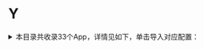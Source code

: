 # Y
<details>
<summary>
本目录共收录33个App，详情见如下，单击导入对应配置：
</summary>

- [Youtube](https://quantumult.app/x/open-app/add-resource?remote-resource=%7B%22filter_remote%22%3A%20%5B%22https%3A%2F%2Fraw.githubusercontent.com%2Fzirawell%2FR-Store%2Fmain%2FRule%2FQuanX%2FAdblock%2FApp%2FY%2FYoutube%2Ffilter%2Fyoutube.list%2C%20tag%3DYoutube%22%5D%2C%22rewrite_remote%22%3A%20%5B%22https%3A%2F%2Fraw.githubusercontent.com%2Fzirawell%2FR-Store%2Fmain%2FRule%2FQuanX%2FAdblock%2FApp%2FY%2FYoutube%2Frewrite%2Fyoutube.conf%2C%20tag%3DYoutube%22%5D%7D)
- [一刻相册](https://quantumult.app/x/open-app/add-resource?remote-resource=%7B%22rewrite_remote%22%3A%20%5B%22https%3A%2F%2Fraw.githubusercontent.com%2Fzirawell%2FR-Store%2Fmain%2FRule%2FQuanX%2FAdblock%2FApp%2FY%2F%E4%B8%80%E5%88%BB%E7%9B%B8%E5%86%8C%2Frewrite%2Fbaidupcs.conf%2C%20tag%3D%E4%B8%80%E5%88%BB%E7%9B%B8%E5%86%8C%22%5D%7D)
- [一号店](https://quantumult.app/x/open-app/add-resource?remote-resource=%7B%22filter_remote%22%3A%20%5B%22https%3A%2F%2Fraw.githubusercontent.com%2Fzirawell%2FR-Store%2Fmain%2FRule%2FQuanX%2FAdblock%2FApp%2FY%2F%E4%B8%80%E5%8F%B7%E5%BA%97%2Ffilter%2Fyhd.list%2C%20tag%3D%E4%B8%80%E5%8F%B7%E5%BA%97%22%5D%2C%22rewrite_remote%22%3A%20%5B%22https%3A%2F%2Fraw.githubusercontent.com%2Fzirawell%2FR-Store%2Fmain%2FRule%2FQuanX%2FAdblock%2FApp%2FY%2F%E4%B8%80%E5%8F%B7%E5%BA%97%2Frewrite%2Fyhd.conf%2C%20tag%3D%E4%B8%80%E5%8F%B7%E5%BA%97%22%5D%7D)
- [一汽大众](https://quantumult.app/x/open-app/add-resource?remote-resource=%7B%22rewrite_remote%22%3A%20%5B%22https%3A%2F%2Fraw.githubusercontent.com%2Fzirawell%2FR-Store%2Fmain%2FRule%2FQuanX%2FAdblock%2FApp%2FY%2F%E4%B8%80%E6%B1%BD%E5%A4%A7%E4%BC%97%2Frewrite%2Ffawvw.conf%2C%20tag%3D%E4%B8%80%E6%B1%BD%E5%A4%A7%E4%BC%97%22%5D%7D)
- [一淘](https://quantumult.app/x/open-app/add-resource?remote-resource=%7B%22rewrite_remote%22%3A%20%5B%22https%3A%2F%2Fraw.githubusercontent.com%2Fzirawell%2FR-Store%2Fmain%2FRule%2FQuanX%2FAdblock%2FApp%2FY%2F%E4%B8%80%E6%B7%98%2Frewrite%2Fyitao.conf%2C%20tag%3D%E4%B8%80%E6%B7%98%22%5D%7D)
- [一点万象](https://quantumult.app/x/open-app/add-resource?remote-resource=%7B%22rewrite_remote%22%3A%20%5B%22https%3A%2F%2Fraw.githubusercontent.com%2Fzirawell%2FR-Store%2Fmain%2FRule%2FQuanX%2FAdblock%2FApp%2FY%2F%E4%B8%80%E7%82%B9%E4%B8%87%E8%B1%A1%2Frewrite%2Fmixc.conf%2C%20tag%3D%E4%B8%80%E7%82%B9%E4%B8%87%E8%B1%A1%22%5D%7D)
- [一起考教师](https://quantumult.app/x/open-app/add-resource?remote-resource=%7B%22rewrite_remote%22%3A%20%5B%22https%3A%2F%2Fraw.githubusercontent.com%2Fzirawell%2FR-Store%2Fmain%2FRule%2FQuanX%2FAdblock%2FApp%2FY%2F%E4%B8%80%E8%B5%B7%E8%80%83%E6%95%99%E5%B8%88%2Frewrite%2F17kjs.conf%2C%20tag%3D%E4%B8%80%E8%B5%B7%E8%80%83%E6%95%99%E5%B8%88%22%5D%7D)
- [云闪付](https://quantumult.app/x/open-app/add-resource?remote-resource=%7B%22filter_remote%22%3A%20%5B%22https%3A%2F%2Fraw.githubusercontent.com%2Fzirawell%2FR-Store%2Fmain%2FRule%2FQuanX%2FAdblock%2FApp%2FY%2F%E4%BA%91%E9%97%AA%E4%BB%98%2Ffilter%2Funionpay.list%2C%20tag%3D%E4%BA%91%E9%97%AA%E4%BB%98%22%5D%2C%22rewrite_remote%22%3A%20%5B%22https%3A%2F%2Fraw.githubusercontent.com%2Fzirawell%2FR-Store%2Fmain%2FRule%2FQuanX%2FAdblock%2FApp%2FY%2F%E4%BA%91%E9%97%AA%E4%BB%98%2Frewrite%2Funionpay.conf%2C%20tag%3D%E4%BA%91%E9%97%AA%E4%BB%98%22%5D%7D)
- [云鲸智能](https://quantumult.app/x/open-app/add-resource?remote-resource=%7B%22rewrite_remote%22%3A%20%5B%22https%3A%2F%2Fraw.githubusercontent.com%2Fzirawell%2FR-Store%2Fmain%2FRule%2FQuanX%2FAdblock%2FApp%2FY%2F%E4%BA%91%E9%B2%B8%E6%99%BA%E8%83%BD%2Frewrite%2Fnarwal.conf%2C%20tag%3D%E4%BA%91%E9%B2%B8%E6%99%BA%E8%83%BD%22%5D%7D)
- [亚马逊](https://quantumult.app/x/open-app/add-resource?remote-resource=%7B%22rewrite_remote%22%3A%20%5B%22https%3A%2F%2Fraw.githubusercontent.com%2Fzirawell%2FR-Store%2Fmain%2FRule%2FQuanX%2FAdblock%2FApp%2FY%2F%E4%BA%9A%E9%A9%AC%E9%80%8A%2Frewrite%2Famazon.conf%2C%20tag%3D%E4%BA%9A%E9%A9%AC%E9%80%8A%22%5D%7D)
- [优酷视频](https://quantumult.app/x/open-app/add-resource?remote-resource=%7B%22filter_remote%22%3A%20%5B%22https%3A%2F%2Fraw.githubusercontent.com%2Fzirawell%2FR-Store%2Fmain%2FRule%2FQuanX%2FAdblock%2FApp%2FY%2F%E4%BC%98%E9%85%B7%E8%A7%86%E9%A2%91%2Ffilter%2Fyouku.list%2C%20tag%3D%E4%BC%98%E9%85%B7%E8%A7%86%E9%A2%91%22%5D%2C%22rewrite_remote%22%3A%20%5B%22https%3A%2F%2Fraw.githubusercontent.com%2Fzirawell%2FR-Store%2Fmain%2FRule%2FQuanX%2FAdblock%2FApp%2FY%2F%E4%BC%98%E9%85%B7%E8%A7%86%E9%A2%91%2Frewrite%2Fyouku.conf%2C%20tag%3D%E4%BC%98%E9%85%B7%E8%A7%86%E9%A2%91%22%5D%7D)
- [医考帮](https://quantumult.app/x/open-app/add-resource?remote-resource=%7B%22rewrite_remote%22%3A%20%5B%22https%3A%2F%2Fraw.githubusercontent.com%2Fzirawell%2FR-Store%2Fmain%2FRule%2FQuanX%2FAdblock%2FApp%2FY%2F%E5%8C%BB%E8%80%83%E5%B8%AE%2Frewrite%2Fyikaobang.conf%2C%20tag%3D%E5%8C%BB%E8%80%83%E5%B8%AE%22%5D%7D)
- [印象笔记](https://quantumult.app/x/open-app/add-resource?remote-resource=%7B%22rewrite_remote%22%3A%20%5B%22https%3A%2F%2Fraw.githubusercontent.com%2Fzirawell%2FR-Store%2Fmain%2FRule%2FQuanX%2FAdblock%2FApp%2FY%2F%E5%8D%B0%E8%B1%A1%E7%AC%94%E8%AE%B0%2Frewrite%2Fyinxiang.conf%2C%20tag%3D%E5%8D%B0%E8%B1%A1%E7%AC%94%E8%AE%B0%22%5D%7D)
- [友邦友享](https://quantumult.app/x/open-app/add-resource?remote-resource=%7B%22rewrite_remote%22%3A%20%5B%22https%3A%2F%2Fraw.githubusercontent.com%2Fzirawell%2FR-Store%2Fmain%2FRule%2FQuanX%2FAdblock%2FApp%2FY%2F%E5%8F%8B%E9%82%A6%E5%8F%8B%E4%BA%AB%2Frewrite%2Faia.conf%2C%20tag%3D%E5%8F%8B%E9%82%A6%E5%8F%8B%E4%BA%AB%22%5D%7D)
- [友邻优课](https://quantumult.app/x/open-app/add-resource?remote-resource=%7B%22rewrite_remote%22%3A%20%5B%22https%3A%2F%2Fraw.githubusercontent.com%2Fzirawell%2FR-Store%2Fmain%2FRule%2FQuanX%2FAdblock%2FApp%2FY%2F%E5%8F%8B%E9%82%BB%E4%BC%98%E8%AF%BE%2Frewrite%2Fylyk.conf%2C%20tag%3D%E5%8F%8B%E9%82%BB%E4%BC%98%E8%AF%BE%22%5D%7D)
- [央视频](https://quantumult.app/x/open-app/add-resource?remote-resource=%7B%22rewrite_remote%22%3A%20%5B%22https%3A%2F%2Fraw.githubusercontent.com%2Fzirawell%2FR-Store%2Fmain%2FRule%2FQuanX%2FAdblock%2FApp%2FY%2F%E5%A4%AE%E8%A7%86%E9%A2%91%2Frewrite%2Fcmgadx.conf%2C%20tag%3D%E5%A4%AE%E8%A7%86%E9%A2%91%22%5D%7D)
- [悠洗](https://quantumult.app/x/open-app/add-resource?remote-resource=%7B%22rewrite_remote%22%3A%20%5B%22https%3A%2F%2Fraw.githubusercontent.com%2Fzirawell%2FR-Store%2Fmain%2FRule%2FQuanX%2FAdblock%2FApp%2FY%2F%E6%82%A0%E6%B4%97%2Frewrite%2Fulife.conf%2C%20tag%3D%E6%82%A0%E6%B4%97%22%5D%7D)
- [易捷加油](https://quantumult.app/x/open-app/add-resource?remote-resource=%7B%22rewrite_remote%22%3A%20%5B%22https%3A%2F%2Fraw.githubusercontent.com%2Fzirawell%2FR-Store%2Fmain%2FRule%2FQuanX%2FAdblock%2FApp%2FY%2F%E6%98%93%E6%8D%B7%E5%8A%A0%E6%B2%B9%2Frewrite%2Fejoy.conf%2C%20tag%3D%E6%98%93%E6%8D%B7%E5%8A%A0%E6%B2%B9%22%5D%7D)
- [易校园](https://quantumult.app/x/open-app/add-resource?remote-resource=%7B%22rewrite_remote%22%3A%20%5B%22https%3A%2F%2Fraw.githubusercontent.com%2Fzirawell%2FR-Store%2Fmain%2FRule%2FQuanX%2FAdblock%2FApp%2FY%2F%E6%98%93%E6%A0%A1%E5%9B%AD%2Frewrite%2Fyixiaoyuan.conf%2C%20tag%3D%E6%98%93%E6%A0%A1%E5%9B%AD%22%5D%7D)
- [易车](https://quantumult.app/x/open-app/add-resource?remote-resource=%7B%22filter_remote%22%3A%20%5B%22https%3A%2F%2Fraw.githubusercontent.com%2Fzirawell%2FR-Store%2Fmain%2FRule%2FQuanX%2FAdblock%2FApp%2FY%2F%E6%98%93%E8%BD%A6%2Ffilter%2Fyiche.list%2C%20tag%3D%E6%98%93%E8%BD%A6%22%5D%2C%22rewrite_remote%22%3A%20%5B%22https%3A%2F%2Fraw.githubusercontent.com%2Fzirawell%2FR-Store%2Fmain%2FRule%2FQuanX%2FAdblock%2FApp%2FY%2F%E6%98%93%E8%BD%A6%2Frewrite%2Fyiche.conf%2C%20tag%3D%E6%98%93%E8%BD%A6%22%5D%7D)
- [映客直播](https://quantumult.app/x/open-app/add-resource?remote-resource=%7B%22rewrite_remote%22%3A%20%5B%22https%3A%2F%2Fraw.githubusercontent.com%2Fzirawell%2FR-Store%2Fmain%2FRule%2FQuanX%2FAdblock%2FApp%2FY%2F%E6%98%A0%E5%AE%A2%E7%9B%B4%E6%92%AD%2Frewrite%2Finke.conf%2C%20tag%3D%E6%98%A0%E5%AE%A2%E7%9B%B4%E6%92%AD%22%5D%7D)
- [曜影医疗](https://quantumult.app/x/open-app/add-resource?remote-resource=%7B%22rewrite_remote%22%3A%20%5B%22https%3A%2F%2Fraw.githubusercontent.com%2Fzirawell%2FR-Store%2Fmain%2FRule%2FQuanX%2FAdblock%2FApp%2FY%2F%E6%9B%9C%E5%BD%B1%E5%8C%BB%E7%96%97%2Frewrite%2Fyaoying.conf%2C%20tag%3D%E6%9B%9C%E5%BD%B1%E5%8C%BB%E7%96%97%22%5D%7D)
- [永安行](https://quantumult.app/x/open-app/add-resource?remote-resource=%7B%22rewrite_remote%22%3A%20%5B%22https%3A%2F%2Fraw.githubusercontent.com%2Fzirawell%2FR-Store%2Fmain%2FRule%2FQuanX%2FAdblock%2FApp%2FY%2F%E6%B0%B8%E5%AE%89%E8%A1%8C%2Frewrite%2Fyouonbike.conf%2C%20tag%3D%E6%B0%B8%E5%AE%89%E8%A1%8C%22%5D%7D)
- [永辉生活](https://quantumult.app/x/open-app/add-resource?remote-resource=%7B%22rewrite_remote%22%3A%20%5B%22https%3A%2F%2Fraw.githubusercontent.com%2Fzirawell%2FR-Store%2Fmain%2FRule%2FQuanX%2FAdblock%2FApp%2FY%2F%E6%B0%B8%E8%BE%89%E7%94%9F%E6%B4%BB%2Frewrite%2Fyonghui.conf%2C%20tag%3D%E6%B0%B8%E8%BE%89%E7%94%9F%E6%B4%BB%22%5D%7D)
- [猿辅导](https://quantumult.app/x/open-app/add-resource?remote-resource=%7B%22rewrite_remote%22%3A%20%5B%22https%3A%2F%2Fraw.githubusercontent.com%2Fzirawell%2FR-Store%2Fmain%2FRule%2FQuanX%2FAdblock%2FApp%2FY%2F%E7%8C%BF%E8%BE%85%E5%AF%BC%2Frewrite%2Fyuanfudao.conf%2C%20tag%3D%E7%8C%BF%E8%BE%85%E5%AF%BC%22%5D%7D)
- [盈宝证券](https://quantumult.app/x/open-app/add-resource?remote-resource=%7B%22rewrite_remote%22%3A%20%5B%22https%3A%2F%2Fraw.githubusercontent.com%2Fzirawell%2FR-Store%2Fmain%2FRule%2FQuanX%2FAdblock%2FApp%2FY%2F%E7%9B%88%E5%AE%9D%E8%AF%81%E5%88%B8%2Frewrite%2Fwinbull.conf%2C%20tag%3D%E7%9B%88%E5%AE%9D%E8%AF%81%E5%88%B8%22%5D%7D)
- [育之有道](https://quantumult.app/x/open-app/add-resource?remote-resource=%7B%22rewrite_remote%22%3A%20%5B%22https%3A%2F%2Fraw.githubusercontent.com%2Fzirawell%2FR-Store%2Fmain%2FRule%2FQuanX%2FAdblock%2FApp%2FY%2F%E8%82%B2%E4%B9%8B%E6%9C%89%E9%81%93%2Frewrite%2Fhydlight.conf%2C%20tag%3D%E8%82%B2%E4%B9%8B%E6%9C%89%E9%81%93%22%5D%7D)
- [育学园](https://quantumult.app/x/open-app/add-resource?remote-resource=%7B%22rewrite_remote%22%3A%20%5B%22https%3A%2F%2Fraw.githubusercontent.com%2Fzirawell%2FR-Store%2Fmain%2FRule%2FQuanX%2FAdblock%2FApp%2FY%2F%E8%82%B2%E5%AD%A6%E5%9B%AD%2Frewrite%2Fyuxueyuan.conf%2C%20tag%3D%E8%82%B2%E5%AD%A6%E5%9B%AD%22%5D%7D)
- [艺龙旅行](https://quantumult.app/x/open-app/add-resource?remote-resource=%7B%22rewrite_remote%22%3A%20%5B%22https%3A%2F%2Fraw.githubusercontent.com%2Fzirawell%2FR-Store%2Fmain%2FRule%2FQuanX%2FAdblock%2FApp%2FY%2F%E8%89%BA%E9%BE%99%E6%97%85%E8%A1%8C%2Frewrite%2Felong.conf%2C%20tag%3D%E8%89%BA%E9%BE%99%E6%97%85%E8%A1%8C%22%5D%7D)
- [萤石云视频](https://quantumult.app/x/open-app/add-resource?remote-resource=%7B%22rewrite_remote%22%3A%20%5B%22https%3A%2F%2Fraw.githubusercontent.com%2Fzirawell%2FR-Store%2Fmain%2FRule%2FQuanX%2FAdblock%2FApp%2FY%2F%E8%90%A4%E7%9F%B3%E4%BA%91%E8%A7%86%E9%A2%91%2Frewrite%2Fys7.conf%2C%20tag%3D%E8%90%A4%E7%9F%B3%E4%BA%91%E8%A7%86%E9%A2%91%22%5D%7D)
- [邮储信用卡](https://quantumult.app/x/open-app/add-resource?remote-resource=%7B%22rewrite_remote%22%3A%20%5B%22https%3A%2F%2Fraw.githubusercontent.com%2Fzirawell%2FR-Store%2Fmain%2FRule%2FQuanX%2FAdblock%2FApp%2FY%2F%E9%82%AE%E5%82%A8%E4%BF%A1%E7%94%A8%E5%8D%A1%2Frewrite%2Fpsbc.conf%2C%20tag%3D%E9%82%AE%E5%82%A8%E4%BF%A1%E7%94%A8%E5%8D%A1%22%5D%7D)
- [银盛小丫管家](https://quantumult.app/x/open-app/add-resource?remote-resource=%7B%22filter_remote%22%3A%20%5B%22https%3A%2F%2Fraw.githubusercontent.com%2Fzirawell%2FR-Store%2Fmain%2FRule%2FQuanX%2FAdblock%2FApp%2FY%2F%E9%93%B6%E7%9B%9B%E5%B0%8F%E4%B8%AB%E7%AE%A1%E5%AE%B6%2Ffilter%2Fysxygj.list%2C%20tag%3D%E9%93%B6%E7%9B%9B%E5%B0%8F%E4%B8%AB%E7%AE%A1%E5%AE%B6%22%5D%2C%22rewrite_remote%22%3A%20%5B%22https%3A%2F%2Fraw.githubusercontent.com%2Fzirawell%2FR-Store%2Fmain%2FRule%2FQuanX%2FAdblock%2FApp%2FY%2F%E9%93%B6%E7%9B%9B%E5%B0%8F%E4%B8%AB%E7%AE%A1%E5%AE%B6%2Frewrite%2Fysxygj.conf%2C%20tag%3D%E9%93%B6%E7%9B%9B%E5%B0%8F%E4%B8%AB%E7%AE%A1%E5%AE%B6%22%5D%7D)
- [银盛通](https://quantumult.app/x/open-app/add-resource?remote-resource=%7B%22filter_remote%22%3A%20%5B%22https%3A%2F%2Fraw.githubusercontent.com%2Fzirawell%2FR-Store%2Fmain%2FRule%2FQuanX%2FAdblock%2FApp%2FY%2F%E9%93%B6%E7%9B%9B%E9%80%9A%2Ffilter%2Fysepay.list%2C%20tag%3D%E9%93%B6%E7%9B%9B%E9%80%9A%22%5D%7D)

</details>